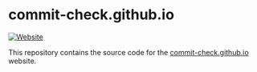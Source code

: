 # commit-check.github.io

[![Website](https://img.shields.io/static/v1?label=Website&message=commit-check.github.io&color=009485)](https://commit-check.github.io)

This repository contains the source code for the [commit-check.github.io](https://commit-check.github.io) website.
